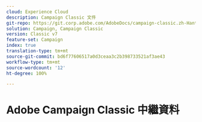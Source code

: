 ```yaml
---
cloud: Experience Cloud
description: Campaign Classic 文件
git-repo: https://git.corp.adobe.com/AdobeDocs/campaign-classic.zh-Hant
solution: Campaign, Campaign Classic
version: Classic v7
feature-set: Campaign
index: true
translation-type: tm+mt
source-git-commit: bd6f77606517a0d3ceaa3c2b398733521af3ae43
workflow-type: tm+mt
source-wordcount: '12'
ht-degree: 100%

---
```



# Adobe Campaign Classic 中繼資料
